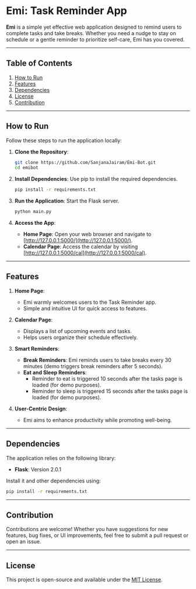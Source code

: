 
# Emi: Task Reminder App

**Emi** is a simple yet effective web application designed to remind users to complete tasks and take breaks. Whether you need a nudge to stay on schedule or a gentle reminder to prioritize self-care, Emi has you covered.

---

## Table of Contents

1. [How to Run](#how-to-run)
2. [Features](#features)
3. [Dependencies](#dependencies)
4. [License](#license)
5. [Contribution](#contribution)

---

## How to Run

Follow these steps to run the application locally:

1. **Clone the Repository**:
   ```bash
   git clone https://github.com/SanjanaJairam/Emi-Bot.git
   cd emibot
   ```

2. **Install Dependencies**:
   Use pip to install the required dependencies.
   ```bash
   pip install -r requirements.txt
   ```

3. **Run the Application**:
   Start the Flask server.
   ```bash
   python main.py
   ```

4. **Access the App**:
   - **Home Page**: Open your web browser and navigate to [http://127.0.0.1:5000/](http://127.0.0.1:5000/).
   - **Calendar Page**: Access the calendar by visiting [http://127.0.0.1:5000/cal](http://127.0.0.1:5000/cal).

---

## Features

1. **Home Page**:
   - Emi warmly welcomes users to the Task Reminder app.
   - Simple and intuitive UI for quick access to features.

2. **Calendar Page**:
   - Displays a list of upcoming events and tasks.
   - Helps users organize their schedule effectively.

3. **Smart Reminders**:
   - **Break Reminders**: Emi reminds users to take breaks every 30 minutes (demo triggers break reminders after 5 seconds).
   - **Eat and Sleep Reminders**:
     - Reminder to eat is triggered 10 seconds after the tasks page is loaded (for demo purposes).
     - Reminder to sleep is triggered 15 seconds after the tasks page is loaded (for demo purposes).

4. **User-Centric Design**:
   - Emi aims to enhance productivity while promoting well-being.

---

## Dependencies

The application relies on the following library:

- **Flask**: Version 2.0.1

Install it and other dependencies using:
```bash
pip install -r requirements.txt
```

---

## Contribution

Contributions are welcome! Whether you have suggestions for new features, bug fixes, or UI improvements, feel free to submit a pull request or open an issue.

---

## License

This project is open-source and available under the [MIT License](https://github.com/SanjanaJairam/Emi-Bot/blob/main/LICENSE).
